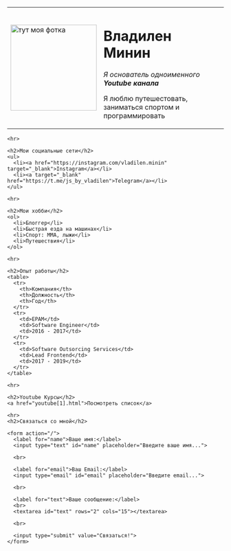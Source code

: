 <!DOCTYPE html>
<html>
  <head>
    <meta charset="UTF-8" />
    <title>Vladilen CV</title>
  </head>
  <body>
    <table cellspacing="15">
      <tr>
        <td>
          <img src="avatar.jpeg" width="200" alt="тут моя фотка" />
        </td>
        <td>
          <h1>Владилен Минин</h1>
          <p><em>Я основатель одноименного <strong>Youtube канала</strong></em></p>
          <p>Я люблю путешестовать, заниматься спортом и программировать</p>
        </td>
      </tr>
    </table>

    <hr>

    <h2>Мои социальные сети</h2>
    <ul>
      <li><a href="https://instagram.com/vladilen.minin" target="_blank">Instagram</a></li>
      <li><a target="_blank" href="https://t.me/js_by_vladilen">Telegram</a></li>
    </ul>

    <hr>

    <h2>Мои хобби</h2>
    <ol>
      <li>Блоггер</li>
      <li>Быстрая езда на машинах</li>
      <li>Спорт: ММА, лыжи</li>
      <li>Путешествия</li>
    </ol>

    <hr>

    <h2>Опыт работы</h2>
    <table>
      <tr>
        <th>Компания</th>
        <th>Должность</th>
        <th>Год</th>
      </tr>
      <tr>
        <td>EPAM</td>
        <td>Software Engineer</td>
        <td>2016 - 2017</td>
      </tr>
      <tr>
        <td>Software Outsorcing Services</td>
        <td>Lead Frontend</td>
        <td>2017 - 2019</td>
      </tr>
    </table>

    <hr>

    <h2>Youtube Курсы</h2>
    <a href="youtube[1].html">Посмотреть список</a>

    <hr>
    <h2>Связаться со мной</h2>

    <form action="/">
      <label for="name">Ваше имя:</label>
      <input type="text" id="name" placeholder="Введите ваше имя...">

      <br>

      <label for="email">Ваш Email:</label>
      <input type="email" id="email" placeholder="Введите email...">

      <br>

      <label for="text">Вашe сообщение:</label>
      <br>
      <textarea id="text" rows="2" cols="15"></textarea>

      <br>

      <input type="submit" value="Связаться!">
    </form>

    
  </body>
</html>
